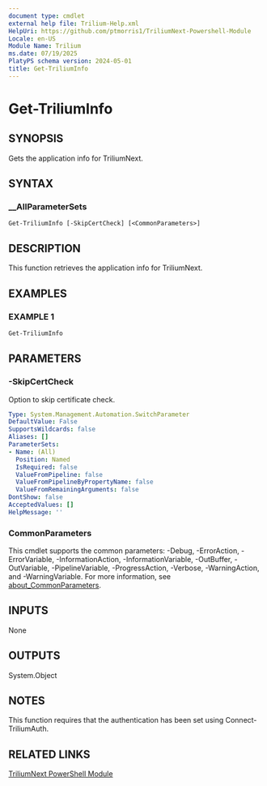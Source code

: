 ```yaml
---
document type: cmdlet
external help file: Trilium-Help.xml
HelpUri: https://github.com/ptmorris1/TriliumNext-Powershell-Module
Locale: en-US
Module Name: Trilium
ms.date: 07/19/2025
PlatyPS schema version: 2024-05-01
title: Get-TriliumInfo
---
```


# Get-TriliumInfo

## SYNOPSIS

Gets the application info for TriliumNext.

## SYNTAX

### __AllParameterSets

```
Get-TriliumInfo [-SkipCertCheck] [<CommonParameters>]
```

## DESCRIPTION

This function retrieves the application info for TriliumNext.

## EXAMPLES

### EXAMPLE 1

```powershell
Get-TriliumInfo
```

## PARAMETERS

### -SkipCertCheck

Option to skip certificate check.

```yaml
Type: System.Management.Automation.SwitchParameter
DefaultValue: False
SupportsWildcards: false
Aliases: []
ParameterSets:
- Name: (All)
  Position: Named
  IsRequired: false
  ValueFromPipeline: false
  ValueFromPipelineByPropertyName: false
  ValueFromRemainingArguments: false
DontShow: false
AcceptedValues: []
HelpMessage: ''
```

### CommonParameters

This cmdlet supports the common parameters: -Debug, -ErrorAction, -ErrorVariable,
-InformationAction, -InformationVariable, -OutBuffer, -OutVariable, -PipelineVariable,
-ProgressAction, -Verbose, -WarningAction, and -WarningVariable. For more information, see
[about_CommonParameters](https://go.microsoft.com/fwlink/?LinkID=113216).

## INPUTS

None

## OUTPUTS

System.Object

## NOTES

This function requires that the authentication has been set using Connect-TriliumAuth.


## RELATED LINKS

[TriliumNext PowerShell Module](https://github.com/ptmorris1/TriliumNext-Powershell-Module)
